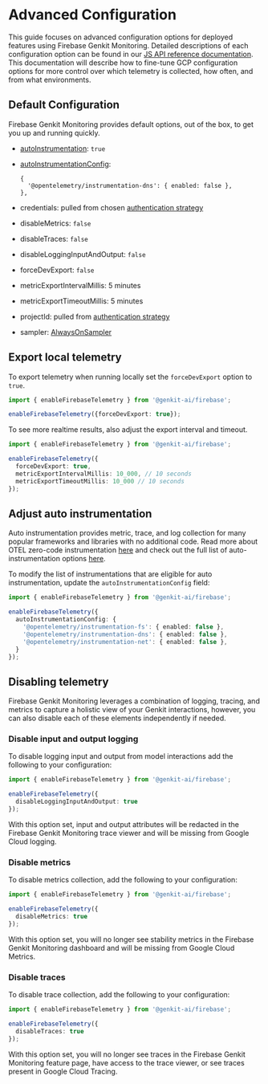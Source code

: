 # Advanced Configuration

This guide focuses on advanced configuration options for deployed features using Firebase Genkit 
Monitoring. Detailed descriptions of each configuration option can be found in our 
[JS API reference documentation](https://js.api.genkit.dev/interfaces/_genkit-ai_google-cloud.GcpTelemetryConfigOptions.html).
This documentation will describe how to fine-tune GCP configuration options for more control over
which telemetry is collected, how often, and from what environments.

## Default Configuration

Firebase Genkit Monitoring provides default options, out of the box, to get you up and running quickly.

  * [autoInstrumentation](https://opentelemetry.io/docs/zero-code/js/): `true`
  * [autoInstrumentationConfig](https://github.com/open-telemetry/opentelemetry-js-contrib/blob/main/metapackages/auto-instrumentations-node/README.md#supported-instrumentations):
    
    ```
    {
      '@opentelemetry/instrumentation-dns': { enabled: false },
    },
    ```

  * credentials: pulled from chosen [authentication strategy](./authentication.md)
  * disableMetrics: `false`
  * disableTraces: `false`
  * disableLoggingInputAndOutput: `false`
  * forceDevExport: `false`
  * metricExportIntervalMillis: 5 minutes
  * metricExportTimeoutMillis: 5 minutes
  * projectId: pulled from [authentication strategy](./authentication.md)
  * sampler: [AlwaysOnSampler](https://js.api.genkit.dev/interfaces/_genkit-ai_google-cloud.GcpTelemetryConfigOptions.html#sampler)

## Export local telemetry

To export telemetry when running locally set the `forceDevExport` option to `true`.

```typescript
import { enableFirebaseTelemetry } from '@genkit-ai/firebase';

enableFirebaseTelemetry({forceDevExport: true});
```

To see more realtime results, also adjust the export interval and timeout.

```typescript
import { enableFirebaseTelemetry } from '@genkit-ai/firebase';

enableFirebaseTelemetry({
  forceDevExport: true,
  metricExportIntervalMillis: 10_000, // 10 seconds
  metricExportTimeoutMillis: 10_000 // 10 seconds
});
```

## Adjust auto instrumentation

Auto instrumentation provides metric, trace, and log collection for many popular frameworks and 
libraries with no additional code. Read more about OTEL zero-code instrumentation [here](https://opentelemetry.io/docs/zero-code/js/) and check out
the full list of auto-instrumentation options
[here](https://github.com/open-telemetry/opentelemetry-js-contrib/blob/main/metapackages/auto-instrumentations-node/README.md#supported-instrumentations).

To modify the list of instrumentations that are eligible for auto instrumentation, update the `autoInstrumentationConfig` field:

```typescript
import { enableFirebaseTelemetry } from '@genkit-ai/firebase';

enableFirebaseTelemetry({
  autoInstrumentationConfig: {
    '@opentelemetry/instrumentation-fs': { enabled: false },
    '@opentelemetry/instrumentation-dns': { enabled: false },
    '@opentelemetry/instrumentation-net': { enabled: false },
  }
});
```

## Disabling telemetry

Firebase Genkit Monitoring leverages a combination of logging, tracing, and metrics to capture
a holistic view of your Genkit interactions, however, you can also disable each of these elements
independently if needed.

### Disable input and output logging

To disable logging input and output from model interactions add the following to your configuration:

```typescript
import { enableFirebaseTelemetry } from '@genkit-ai/firebase';

enableFirebaseTelemetry({
  disableLoggingInputAndOutput: true
});
```

With this option set, input and output attributes will be redacted 
in the Firebase Genkit Monitoring trace viewer and will be missing 
from Google Cloud logging.

### Disable metrics

To disable metrics collection, add the following to your configuration:

```typescript
import { enableFirebaseTelemetry } from '@genkit-ai/firebase';

enableFirebaseTelemetry({
  disableMetrics: true
});
```

With this option set, you will no longer see stability metrics in the 
Firebase Genkit Monitoring dashboard and will be missing from Google Cloud Metrics.

### Disable traces

To disable trace collection, add the following to your configuration:

```typescript
import { enableFirebaseTelemetry } from '@genkit-ai/firebase';

enableFirebaseTelemetry({
  disableTraces: true
});
```

With this option set, you will no longer see traces in the Firebase Genkit Monitoring
feature page, have access to the trace viewer, or see traces present in Google Cloud Tracing.
